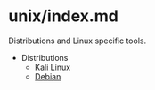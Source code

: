 # unix/index.md

Distributions and Linux specific tools.

-	Distributions
	*	[Kali Linux](https://www.kali.org/)
	*	[Debian](https://www.debian.org/)